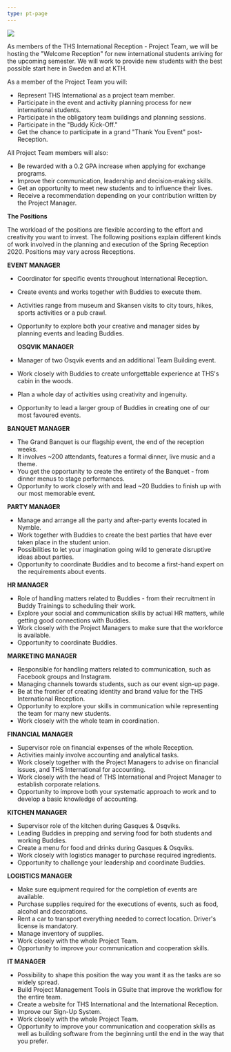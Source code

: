 ```yaml
---
type: pt-page
---
```

![](/./pt-collage-4.jpg)

As members of the THS International Reception - Project Team, we will be hosting the "Welcome Reception" for new international students arriving for the upcoming semester. We will work to provide new students with the best possible start here in Sweden and at KTH.



As a member of the Project Team you will:

* Represent THS International as a project team member.
* Participate in the event and activity planning process for new international students.
* Participate in the obligatory team buildings and planning sessions.
* Participate in the "Buddy Kick-Off."
* Get the chance to participate in a grand "Thank You Event" post-Reception.



All Project Team members will also:

* Be rewarded with a 0.2 GPA increase when applying for exchange programs.
* Improve their communication, leadership and decision-making skills.
* Get an opportunity to meet new students and to influence their lives.
* Receive a recommendation depending on your contribution written by the Project Manager.



**The Positions**

The workload of the positions are flexible according to the effort and creativity you want to invest. The following positions explain different kinds of work involved in the planning and execution of the Spring Reception 2020. Positions may vary across Receptions. 

**EVENT MANAGER**

* Coordinator for specific events throughout International Reception.
* Create events and works together with Buddies to execute them.
* Activities range from museum and Skansen visits to city tours, hikes, sports activities or a pub crawl.
* Opportunity to explore both your creative and manager sides by planning events and leading Buddies.

  **OSQVIK MANAGER**

* Manager of two Osqvik events and an additional Team Building event.
* Work closely with Buddies to create unforgettable experience at THS's cabin in the woods.
* Plan a whole day of activities using creativity and ingenuity. 
* Opportunity to lead a larger group of Buddies in creating one of our most favoured events.

**BANQUET MANAGER**

* The Grand Banquet is our flagship event, the end of the reception weeks.
* It involves ~200 attendants, features a formal dinner, live music and a theme.
* You get the opportunity to create the entirety of the Banquet - from dinner menus to stage performances.
* Opportunity to work closely with and lead ~20 Buddies to finish up with our most memorable event.

**PARTY MANAGER**

* Manage and arrange all the party and after-party events located in Nymble.
* Work together with Buddies to create the best parties that have ever taken place in the student union.
* Possibilities to let your imagination going wild to generate disruptive ideas about parties.
* Opportunity to coordinate Buddies and to become a first-hand expert on the requirements about events.

**HR MANAGER**

* Role of handling matters related to Buddies - from their recruitment in Buddy Trainings to scheduling their work.
* Explore your social and communication skills by actual HR matters, while getting good connections with Buddies.
* Work closely with the Project Managers to make sure that the workforce is available.
* Opportunity to coordinate Buddies.

**MARKETING MANAGER**

* Responsible for handling matters related to communication, such as Facebook groups and Instagram.
* Managing channels towards students, such as our event sign-up page.
* Be at the frontier of creating identity and brand value for the THS International Reception.
* Opportunity to explore your skills in communication while representing the team for many new students.
* Work closely with the whole team in coordination.

**FINANCIAL MANAGER**

* Supervisor role on financial expenses of the whole Reception.
* Activities mainly involve accounting and analytical tasks.
* Work closely together with the Project Managers to advise on financial issues, and THS International for accounting.
* Work closely with the head of THS International and Project Manager to establish corporate relations.
* Opportunity to improve both your systematic approach to work and to develop a basic knowledge of accounting.

**KITCHEN MANAGER**

* Supervisor role of the kitchen during Gasques & Osqviks.
* Leading Buddies in prepping and serving food for both students and working Buddies.
* Create a menu for food and drinks during Gasques & Osqviks.
* Work closely with logistics manager to purchase required ingredients.
* Opportunity to challenge your leadership and coordinate Buddies.

**LOGISTICS MANAGER**

* Make sure equipment required for the completion of events are available.
* Purchase supplies required for the executions of events, such as food, alcohol and decorations.
* Rent a car to transport everything needed to correct location. Driver's license is mandatory.
* Manage inventory of supplies.
* Work closely with the whole Project Team.
* Opportunity to improve your communication and cooperation skills.

**IT MANAGER**

* Possibility to shape this position the way you want it as the tasks are so widely spread.
* Build Project Management Tools in GSuite that improve the workflow for the entire team.
* Create a website for THS International and the International Reception.
* Improve our Sign-Up System.
* Work closely with the whole Project Team.
* Opportunity to improve your communication and cooperation skills as well as building software from the beginning until the end in the way that you prefer.
